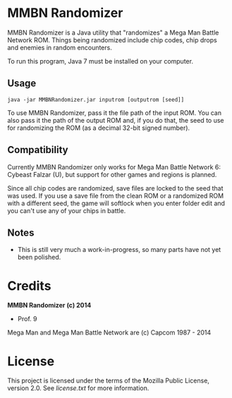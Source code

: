 MMBN Randomizer
===============
MMBN Randomizer is a Java utility that "randomizes" a Mega Man Battle Network ROM. Things being randomized include chip codes, chip drops and enemies in random encounters.

To run this program, Java 7 must be installed on your computer.

Usage
-----
```
java -jar MMBNRandomizer.jar inputrom [outputrom [seed]]
```

To use MMBN Randomizer, pass it the file path of the input ROM. You can also pass it the path of the output ROM and, if you do that, the seed to use for randomizing the ROM (as a decimal 32-bit signed number).

Compatibility
-------------
Currently MMBN Randomizer only works for Mega Man Battle Network 6: Cybeast Falzar (U), but support for other games and regions is planned.

Since all chip codes are randomized, save files are locked to the seed that was used. If you use a save file from the clean ROM or a randomized ROM with a different seed, the game will softlock when you enter folder edit and you can't use any of your chips in battle.

Notes
-----
* This is still very much a work-in-progress, so many parts have not yet been polished.

Credits
=======
**MMBN Randomizer (c) 2014**

* Prof. 9

Mega Man and Mega Man Battle Network are (c) Capcom 1987 - 2014

License
=======
This project is licensed under the terms of the Mozilla Public License, version 2.0. See *license.txt* for more information.